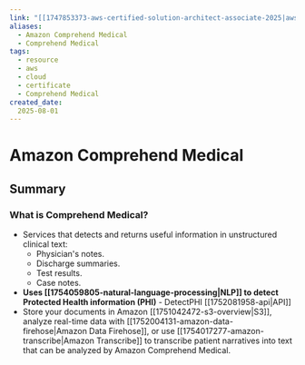 ```yaml
---
link: "[[1747853373-aws-certified-solution-architect-associate-2025|aws Certified Solution Architect Associate 2025]]"
aliases: 
  - Amazon Comprehend Medical
  - Comprehend Medical
tags:
  - resource
  - aws
  - cloud
  - certificate
  - Comprehend Medical
created_date:
  2025-08-01
---
```

# Amazon Comprehend Medical
## Summary
### What is Comprehend Medical?
- Services that detects and returns useful information in unstructured clinical text:
  - Physician's notes.
  - Discharge summaries.
  - Test results.
  - Case notes.
- **Uses [[1754059805-natural-language-processing|NLP]] to detect Protected Health information (PHI)** - DetectPHI [[1752081958-api|API]]
- Store your documents in Amazon [[1751042472-s3-overview|S3]], analyze real-time data with [[1752004131-amazon-data-firehose|Amazon Data Firehose]], or use [[1754017277-amazon-transcribe|Amazon Transcribe]] to transcribe patient narratives into text that can be analyzed by Amazon Comprehend Medical.




